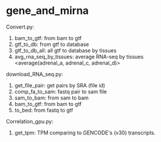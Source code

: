 # gene_and_mirna


Convert.py:
1. bam_to_gtf: from bam to gtf
2. gtf_to_db: from gtf to database
3. gtf_to_db_all: all gtf to database by tissues
4. avg_rna_seq_by_tissues: average RNA-seq by tissues <average(adrenal_a, adrenal_c, adrenal_d)>

download_RNA_seq.py:
1. get_file_pair: get pairs by SRA (file id)
2. comp_fa_to_sam: fastq pair to sam file
3. sam_to_bam: from sam to bam
4. bam_to_gtf: from bam to gtf
5. to_bed: from fastq to gtf

Correlation_gpu.py:
1. get_tpm: TPM comparing to GENCODE's (v30) transcripts.

